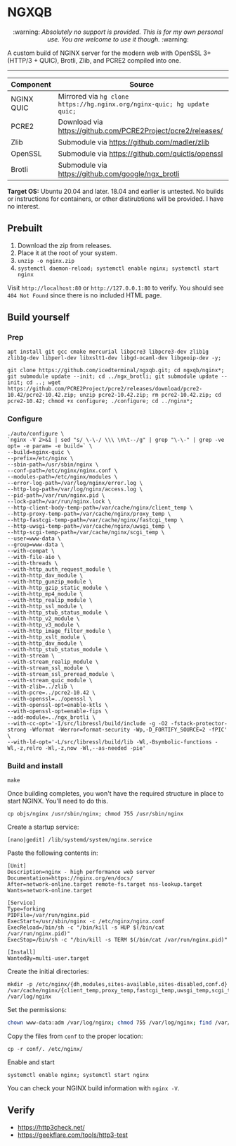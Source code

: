 # NGXQB
<p align="center">
:warning: <em>Absolutely no support is provided. This is for my own personal use. You are welcome to use it though.</em> :warning:
</p>
A custom build of NGINX server for the modern web with OpenSSL 3+ (HTTP/3 + QUIC), Brotli, Zlib, and PCRE2 compiled into one.

---

| Component | Source |
| --- | --- |
| NGINX QUIC | Mirrored via `hg clone https://hg.nginx.org/nginx-quic; hg update quic;` |
| PCRE2 | Download via https://github.com/PCRE2Project/pcre2/releases/ |
| Zlib | Submodule via https://github.com/madler/zlib |
| OpenSSL | Submodule via https://github.com/quictls/openssl |
| Brotli | Submodule via https://github.com/google/ngx_brotli |

**Target OS:** Ubuntu 20.04 and later. 18.04 and earlier is untested. No builds or instructions for containers, or other distirubtions will be provided. I have no interest.

## Prebuilt
1. Download the zip from releases.
2. Place it at the root of your system.
3. `unzip -o nginx.zip`
4. `systemctl daemon-reload; systemctl enable nginx; systemctl start nginx`

Visit `http://localhost:80` or `http://127.0.0.1:80` to verify. You should see `404 Not Found` since there is no included HTML page.

## Build yourself
### Prep
```
apt install git gcc cmake mercurial libpcre3 libpcre3-dev zlib1g zlib1g-dev libperl-dev libxslt1-dev libgd-ocaml-dev libgeoip-dev -y;
```
```
git clone https://github.com/icedterminal/ngxqb.git; cd ngxqb/nginx*; git submodule update --init; cd ../ngx_brotli; git submodule update --init; cd ..; wget https://github.com/PCRE2Project/pcre2/releases/download/pcre2-10.42/pcre2-10.42.zip; unzip pcre2-10.42.zip; rm pcre2-10.42.zip; cd pcre2-10.42; chmod +x configure; ./configure; cd ../nginx*;
```

### Configure
```
./auto/configure \
`nginx -V 2>&1 | sed "s/ \-\-/ \\\ \n\t--/g" | grep "\-\-" | grep -ve opt= -e param= -e build=` \
--build=nginx-quic \
--prefix=/etc/nginx \
--sbin-path=/usr/sbin/nginx \
--conf-path=/etc/nginx/nginx.conf \
--modules-path=/etc/nginx/modules \
--error-log-path=/var/log/nginx/error.log \
--http-log-path=/var/log/nginx/access.log \
--pid-path=/var/run/nginx.pid \
--lock-path=/var/run/nginx.lock \
--http-client-body-temp-path=/var/cache/nginx/client_temp \
--http-proxy-temp-path=/var/cache/nginx/proxy_temp \
--http-fastcgi-temp-path=/var/cache/nginx/fastcgi_temp \
--http-uwsgi-temp-path=/var/cache/nginx/uwsgi_temp \
--http-scgi-temp-path=/var/cache/nginx/scgi_temp \
--user=www-data \
--group=www-data \
--with-compat \
--with-file-aio \
--with-threads \
--with-http_auth_request_module \
--with-http_dav_module \
--with-http_gunzip_module \
--with-http_gzip_static_module \
--with-http_mp4_module \
--with-http_realip_module \
--with-http_ssl_module \
--with-http_stub_status_module \
--with-http_v2_module \
--with-http_v3_module \
--with-http_image_filter_module \
--with-http_xslt_module \
--with-http_dav_module \
--with-http_stub_status_module \
--with-stream \
--with-stream_realip_module \
--with-stream_ssl_module \
--with-stream_ssl_preread_module \
--with-stream_quic_module \
--with-zlib=../zlib \
--with-pcre=../pcre2-10.42 \
--with-openssl=../openssl \
--with-openssl-opt=enable-ktls \
--with-openssl-opt=enable-fips \
--add-module=../ngx_brotli \
--with-cc-opt='-I/src/libressl/build/include -g -O2 -fstack-protector-strong -Wformat -Werror=format-security -Wp,-D_FORTIFY_SOURCE=2 -fPIC' \
--with-ld-opt='-L/src/libressl/build/lib -Wl,-Bsymbolic-functions -Wl,-z,relro -Wl,-z,now -Wl,--as-needed -pie'
```
### Build and install
```
make
```
Once building completes, you won't have the required structure in place to start NGINX. You'll need to do this.
```
cp objs/nginx /usr/sbin/nginx; chmod 755 /usr/sbin/nginx
```
Create a startup service:
```
[nano|gedit] /lib/systemd/system/nginx.service
```
Paste the following contents in:
```
[Unit]
Description=nginx - high performance web server
Documentation=https://nginx.org/en/docs/
After=network-online.target remote-fs.target nss-lookup.target
Wants=network-online.target

[Service]
Type=forking
PIDFile=/var/run/nginx.pid
ExecStart=/usr/sbin/nginx -c /etc/nginx/nginx.conf
ExecReload=/bin/sh -c "/bin/kill -s HUP $(/bin/cat /var/run/nginx.pid)"
ExecStop=/bin/sh -c "/bin/kill -s TERM $(/bin/cat /var/run/nginx.pid)"

[Install]
WantedBy=multi-user.target
```
Create the initial directories:
```
mkdir -p /etc/nginx/{dh,modules,sites-available,sites-disabled,conf.d} /var/cache/nginx/{client_temp,proxy_temp,fastcgi_temp,uwsgi_temp,scgi_temp} /var/log/nginx
```
Set the permissions:
```bash
chown www-data:adm /var/log/nginx; chmod 755 /var/log/nginx; find /var/cache/nginx -type d | xargs chown www-data:root; find /var/cache/nginx -type d | xargs chmod 755
```
Copy the files from `conf` to the proper location:
```
cp -r conf/. /etc/nginx/
```
Enable and start
```
systemctl enable nginx; systemctl start nginx
```

You can check your NGINX build information with `nginx -V`.

## Verify
- https://http3check.net/
- https://geekflare.com/tools/http3-test
